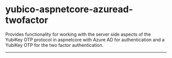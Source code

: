 # yubico-aspnetcore-azuread-twofactor
Provides functionality for working with the server side aspects of the YubiKey OTP protocol in aspnetcore with Azure AD for authentication and a YubiKey OTP for the two factor authentication.

---
